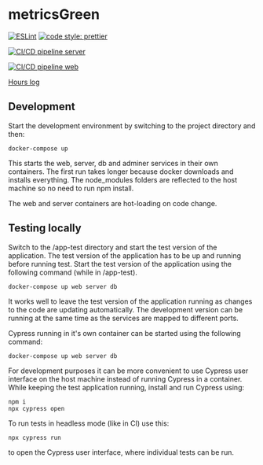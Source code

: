 # metricsGreen

[![ESLint](https://github.com/thomsva/metricsGreen/actions/workflows/eslint.yml/badge.svg)](https://github.com/thomsva/metricsGreen/actions/workflows/eslint.yml)
[![code style: prettier](https://img.shields.io/badge/code_style-prettier-ff69b4.svg?style=flat-square)](https://github.com/prettier/prettier)

[![CI/CD pipeline server](https://github.com/thomsva/metricsGreen/actions/workflows/deploy-server.yml/badge.svg)](https://github.com/thomsva/metricsGreen/actions/workflows/deploy-server.yml)

[![CI/CD pipeline web](https://github.com/thomsva/metricsGreen/actions/workflows/deploy-web.yml/badge.svg)](https://github.com/thomsva/metricsGreen/actions/workflows/deploy-web.yml)

[Hours log](hours.md)

## Development

Start the development environment by switching to the project directory and
then:

```
docker-compose up
```

This starts the web, server, db and adminer services in their own containers.
The first run takes longer because docker downloads and installs everything. The
node_modules folders are reflected to the host machine so no need to run npm
install.

The web and server containers are hot-loading on code change.

## Testing locally

Switch to the /app-test directory and start the test version of the application.
The test version of the application has to be up and running before running
test. Start the test version of the application using the following command
(while in /app-test).

```
docker-compose up web server db
```

It works well to leave the test version of the application running as changes to
the code are updating automatically. The development version can be running at
the same time as the services are mapped to different ports.

Cypress running in it's own container can be started using the following
command:

```
docker-compose up web server db
```

For development purposes it can be more convenient to use Cypress user interface
on the host machine instead of running Cypress in a container. While keeping the
test application running, install and run Cypress using:

```
npm i
npx cypress open
```

To run tests in headless mode (like in CI) use this:

```
npx cypress run
```

to open the Cypress user interface, where individual tests can be run.
